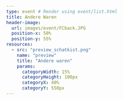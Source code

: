 ```yaml
---
type: event # Render using event/list.html
title: Andere Waren
header-image:
  url: images/event/FCback.JPG
  position-x: 50%
  position-y: 55%
resources:
  - src: "preview_schatkist.png"
    name: "preview"
    title: "Andere waren"
    params:
      categoryWidth: 15%
      categoryHeight: 100px
      categoryX: 40%
      categoryY: 550px
---
```

